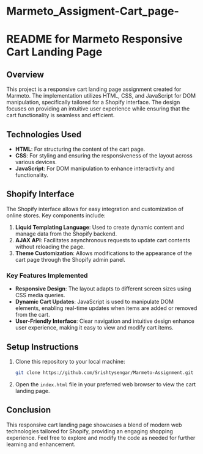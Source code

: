 # Marmeto_Assigment-Cart_page-
# README for Marmeto Responsive Cart Landing Page

## Overview
This project is a responsive cart landing page assignment created for Marmeto. The implementation utilizes HTML, CSS, and JavaScript for DOM manipulation, specifically tailored for a Shopify interface. The design focuses on providing an intuitive user experience while ensuring that the cart functionality is seamless and efficient.

## Technologies Used
- **HTML**: For structuring the content of the cart page.
- **CSS**: For styling and ensuring the responsiveness of the layout across various devices.
- **JavaScript**: For DOM manipulation to enhance interactivity and functionality.

## Shopify Interface
The Shopify interface allows for easy integration and customization of online stores. Key components include:

1. **Liquid Templating Language**: Used to create dynamic content and manage data from the Shopify backend.
2. **AJAX API**: Facilitates asynchronous requests to update cart contents without reloading the page.
3. **Theme Customization**: Allows modifications to the appearance of the cart page through the Shopify admin panel.

### Key Features Implemented
- **Responsive Design**: The layout adapts to different screen sizes using CSS media queries.
- **Dynamic Cart Updates**: JavaScript is used to manipulate DOM elements, enabling real-time updates when items are added or removed from the cart.
- **User-Friendly Interface**: Clear navigation and intuitive design enhance user experience, making it easy to view and modify cart items.

## Setup Instructions
1. Clone this repository to your local machine:
   ```bash
   git clone https://github.com/Srishtysengar/Marmeto-Assignment.git
   ```
2. Open the `index.html` file in your preferred web browser to view the cart landing page.

## Conclusion
This responsive cart landing page showcases a blend of modern web technologies tailored for Shopify, providing an engaging shopping experience. Feel free to explore and modify the code as needed for further learning and enhancement.



